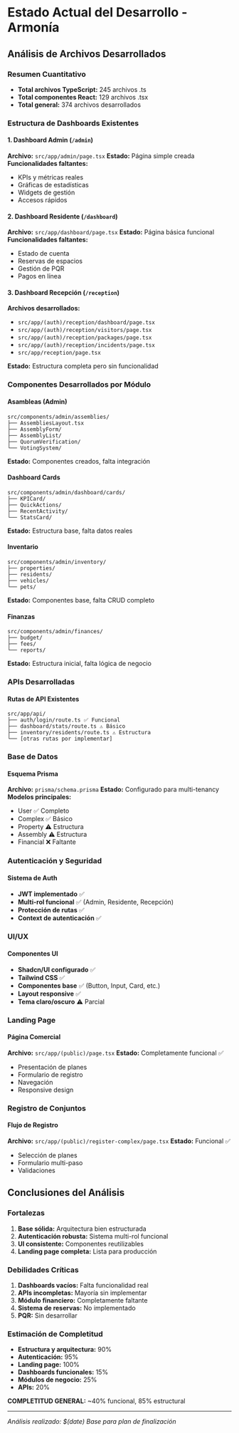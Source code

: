# Estado Actual del Desarrollo - Armonía

## Análisis de Archivos Desarrollados

### Resumen Cuantitativo
- **Total archivos TypeScript:** 245 archivos .ts
- **Total componentes React:** 129 archivos .tsx
- **Total general:** 374 archivos desarrollados

### Estructura de Dashboards Existentes

#### 1. Dashboard Admin (`/admin`)
**Archivo:** `src/app/admin/page.tsx`
**Estado:** Página simple creada
**Funcionalidades faltantes:**
- KPIs y métricas reales
- Gráficas de estadísticas
- Widgets de gestión
- Accesos rápidos

#### 2. Dashboard Residente (`/dashboard`)
**Archivo:** `src/app/dashboard/page.tsx`
**Estado:** Página básica funcional
**Funcionalidades faltantes:**
- Estado de cuenta
- Reservas de espacios
- Gestión de PQR
- Pagos en línea

#### 3. Dashboard Recepción (`/reception`)
**Archivos desarrollados:**
- `src/app/(auth)/reception/dashboard/page.tsx`
- `src/app/(auth)/reception/visitors/page.tsx`
- `src/app/(auth)/reception/packages/page.tsx`
- `src/app/(auth)/reception/incidents/page.tsx`
- `src/app/reception/page.tsx`

**Estado:** Estructura completa pero sin funcionalidad

### Componentes Desarrollados por Módulo

#### Asambleas (Admin)
```
src/components/admin/assemblies/
├── AssembliesLayout.tsx
├── AssemblyForm/
├── AssemblyList/
├── QuorumVerification/
└── VotingSystem/
```
**Estado:** Componentes creados, falta integración

#### Dashboard Cards
```
src/components/admin/dashboard/cards/
├── KPICard/
├── QuickActions/
├── RecentActivity/
└── StatsCard/
```
**Estado:** Estructura base, falta datos reales

#### Inventario
```
src/components/admin/inventory/
├── properties/
├── residents/
├── vehicles/
└── pets/
```
**Estado:** Componentes base, falta CRUD completo

#### Finanzas
```
src/components/admin/finances/
├── budget/
├── fees/
└── reports/
```
**Estado:** Estructura inicial, falta lógica de negocio

### APIs Desarrolladas

#### Rutas de API Existentes
```
src/app/api/
├── auth/login/route.ts ✅ Funcional
├── dashboard/stats/route.ts ⚠️ Básico
├── inventory/residents/route.ts ⚠️ Estructura
└── [otras rutas por implementar]
```

### Base de Datos

#### Esquema Prisma
**Archivo:** `prisma/schema.prisma`
**Estado:** Configurado para multi-tenancy
**Modelos principales:**
- User ✅ Completo
- Complex ✅ Básico
- Property ⚠️ Estructura
- Assembly ⚠️ Estructura
- Financial ❌ Faltante

### Autenticación y Seguridad

#### Sistema de Auth
- **JWT implementado** ✅
- **Multi-rol funcional** ✅ (Admin, Residente, Recepción)
- **Protección de rutas** ✅
- **Context de autenticación** ✅

### UI/UX

#### Componentes UI
- **Shadcn/UI configurado** ✅
- **Tailwind CSS** ✅
- **Componentes base** ✅ (Button, Input, Card, etc.)
- **Layout responsive** ✅
- **Tema claro/oscuro** ⚠️ Parcial

### Landing Page

#### Página Comercial
**Archivo:** `src/app/(public)/page.tsx`
**Estado:** Completamente funcional ✅
- Presentación de planes
- Formulario de registro
- Navegación
- Responsive design

### Registro de Conjuntos

#### Flujo de Registro
**Archivo:** `src/app/(public)/register-complex/page.tsx`
**Estado:** Funcional ✅
- Selección de planes
- Formulario multi-paso
- Validaciones

## Conclusiones del Análisis

### Fortalezas
1. **Base sólida:** Arquitectura bien estructurada
2. **Autenticación robusta:** Sistema multi-rol funcional
3. **UI consistente:** Componentes reutilizables
4. **Landing page completa:** Lista para producción

### Debilidades Críticas
1. **Dashboards vacíos:** Falta funcionalidad real
2. **APIs incompletas:** Mayoría sin implementar
3. **Módulo financiero:** Completamente faltante
4. **Sistema de reservas:** No implementado
5. **PQR:** Sin desarrollar

### Estimación de Completitud
- **Estructura y arquitectura:** 90%
- **Autenticación:** 95%
- **Landing page:** 100%
- **Dashboards funcionales:** 15%
- **Módulos de negocio:** 25%
- **APIs:** 20%

**COMPLETITUD GENERAL:** ~40% funcional, 85% estructural

---

*Análisis realizado: $(date)*
*Base para plan de finalización*

